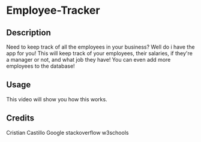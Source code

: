 # Employee-Tracker


## Description
Need to keep track of all the employees in your business? Well do i have the app for you! This will keep track of your employees, their salaries, if they're a manager or not, and what job they have! You can even add more employees to the database!


## Usage

This video will show you how this works.


## Credits
Cristian Castillo
Google
stackoverflow
w3schools
